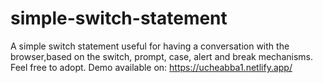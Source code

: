 # simple-switch-statement
A simple switch statement useful for having a conversation with the browser,based on the switch, prompt, case, alert and break mechanisms. Feel free to adopt.
Demo available on: https://ucheabba1.netlify.app/
